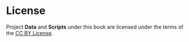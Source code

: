 # License
Project **Data** and **Scripts** under this book are licensed under the terms of the [CC BY License](https://creativecommons.org/licenses/by/4.0/).
